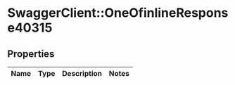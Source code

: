 # SwaggerClient::OneOfinlineResponse40315

## Properties
Name | Type | Description | Notes
------------ | ------------- | ------------- | -------------

